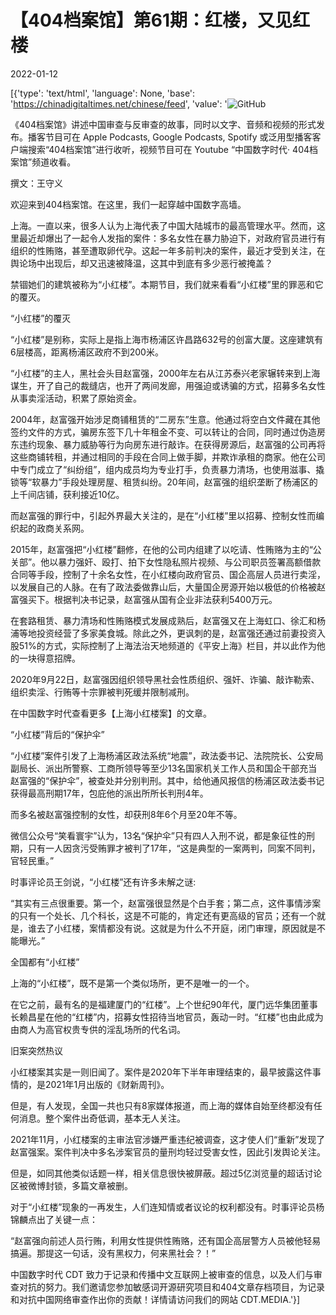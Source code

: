 # 【404档案馆】第61期：红楼，又见红楼

2022-01-12

[{'type': 'text/html', 'language': None, 'base': 'https://chinadigitaltimes.net/chinese/feed', 'value': '![GitHub](https://chinadigitaltimes.net/chinese/files/2022/01/61-2.png)

《404档案馆》讲述中国审查与反审查的故事，同时以文字、音频和视频的形式发布。播客节目可在 Apple Podcasts, Google Podcasts, Spotify 或泛用型播客客户端搜索“404档案馆”进行收听，视频节目可在 Youtube “中国数字时代· 404档案馆”频道收看。







撰文：王守义

欢迎来到404档案馆。在这里，我们一起穿越中国数字高墙。

上海。一直以来，很多人认为上海代表了中国大陆城市的最高管理水平。然而，这里最近却爆出了一起令人发指的案件：多名女性在暴力胁迫下，对政府官员进行有组织的性贿赂，甚至遭取卵代孕。这起一年多前判决的案件，最近才受到关注，在舆论场中出现后，却又迅速被降温，这其中到底有多少恶行被掩盖？

禁锢她们的建筑被称为“小红楼”。本期节目，我们就来看看“小红楼”里的罪恶和它的覆灭。

“小红楼”的覆灭

“小红楼”是别称，实际上是指上海市杨浦区许昌路632号的创富大厦。这座建筑有6层楼高，距离杨浦区政府不到200米。

“小红楼”的主人，黑社会头目赵富强，2000年左右从江苏泰兴老家辗转来到上海谋生，开了自己的裁缝店，也开了两间发廊，用强迫或诱骗的方式，招募多名女性从事卖淫活动，积累了原始资金。

2004年，赵富强开始涉足商铺租赁的“二房东”生意。他通过将空白文件藏在其他签约文件的方式，骗房东签下几十年租金不变、可以转让的合同，同时通过伪造房东违约现象、暴力威胁等行为向房东进行敲诈。在获得房源后，赵富强的公司再将这些商铺转租，并通过相同的手段在合同上做手脚，并欺诈承租的商家。他在公司中专门成立了“纠纷组”，组内成员均为专业打手，负责暴力清场，也使用滋事、撬锁等“软暴力”手段处理房屋、租赁纠纷。20年间，赵富强的组织垄断了杨浦区的上千间店铺，获利接近10亿。

而赵富强的罪行中，引起外界最大关注的，是在“小红楼”里以招募、控制女性而编织起的政商关系网。

2015年，赵富强把“小红楼”翻修，在他的公司内组建了以吃请、性贿赂为主的“公关部”。他以暴力强奸、殴打、拍下女性隐私照片视频、与公司职员签署高额借款合同等手段，控制了十余名女性，在小红楼向政府官员、国企高层人员进行卖淫，以发展自己的人脉。在有了政法委做靠山后，大量国企房源开始以极低的价格被赵富强买下。根据判决书记录，赵富强从国有企业非法获利5400万元。

在套路租赁、暴力清场和性贿赂模式发展成熟后，赵富强又在上海虹口、徐汇和杨浦等地投资经营了多家美食城。除此之外，更讽刺的是，赵富强还通过前妻投资入股51%的方式，实际控制了上海法治天地频道的《平安上海》栏目，并以此作为他的一块得意招牌。

2020年9月22日，赵富强因组织领导黑社会性质组织、强奸、诈骗、敲诈勒索、组织卖淫、行贿等十宗罪被判死缓并限制减刑。

在中国数字时代查看更多【上海小红楼案】的文章。

“小红楼”背后的“保护伞”

“小红楼”案件引发了上海杨浦区政法系统“地震”，政法委书记、法院院长、公安局副局长、派出所警察、工商所领导等至少13名国家机关工作人员和国企干部充当赵富强的“保护伞”，被查处并分别判刑。其中，给他通风报信的杨浦区政法委书记获得最高刑期17年，包庇他的派出所所长判刑4年。

而多名被赵富强控制的女性，却获刑8年6个月至20年不等。

微信公众号“笑看寰宇”认为，13名“保护伞”只有四人入刑不说，都是象征性的刑期，只有一人因贪污受贿罪才被判了17年，“这是典型的一案两判，同案不同判，官轻民重。”

时事评论员王剑说，“小红楼”还有许多未解之谜:



“其实有三点很重要。第一个，赵富强很显然是个白手套；第二点，这件事情涉案的只有一个处长、几个科长，这是不可能的，肯定还有更高级的官员；还有一个就是，谁去了小红楼，案情都没有说。这就是为什么不开庭，闭门审理，原因就是不能曝光。”



全国都有“小红楼”

上海的“小红楼”，既不是第一个类似场所，更不是唯一的一个。

在它之前，最有名的是福建厦门的“红楼”。上个世纪90年代，厦门远华集团董事长赖昌星在他的“红楼”内，招募女性招待当地官员，轰动一时。“红楼”也由此成为由商人为高官权贵专供的淫乱场所的代名词。

旧案突然热议

小红楼案其实是一则旧闻了。案件是2020年下半年审理结束的，最早披露这件事情的，是2021年1月出版的《财新周刊》。

但是，有人发现，全国一共也只有8家媒体报道，而上海的媒体自始至终都没有任何消息。整个案件出奇低调，基本无人关注。

2021年11月，小红楼案的主审法官涉嫌严重违纪被调查，这才使人们“重新”发现了赵富强案。案件判决中多名涉案官员的量刑均轻过受害女性，因此引发舆论关注。

但是，如同其他类似话题一样，相关信息很快被屏蔽。超过5亿浏览量的超话讨论区被微博封锁，多篇文章被删。

对于“小红楼”现象的一再发生，人们连知情或者议论的权利都没有。时事评论员杨锦麟点出了关键一点：



“赵富强向前述人员行贿，利用女性提供性贿赂，还有国企高层警方人员被他轻易搞遍。那提这一句话，没有黑权力，何来黑社会？！”



中国数字时代 CDT 致力于记录和传播中文互联网上被审查的信息，以及人们与审查对抗的努力。我们邀请您参加敏感词开源研究项目和404文章存档项目，为记录和对抗中国网络审查作出你的贡献！详情请访问我们的网站 CDT.MEDIA.'}]